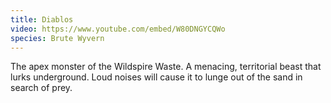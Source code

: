 ```yaml
---
title: Diablos
video: https://www.youtube.com/embed/W80DNGYCQWo
species: Brute Wyvern
---
```


The apex monster of the Wildspire Waste.
A menacing, territorial beast that lurks underground.
Loud noises will cause it to lunge out of the sand in search of prey.
